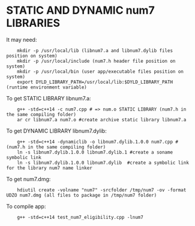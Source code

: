 # STATIC AND DYNAMIC num7 LIBRARIES  

  It may need: 
        
        mkdir -p /usr/local/lib (libnum7.a and libnum7.dylib files position on system) 
        mkdir -p /usr/local/include (num7.h header file position on system) 
        mkdir -p /usr/local/bin (user app/executable files position on system) 
        export DYLD_LIBRARY_PATH=/usr/local/lib:$DYLD_LIBRARY_PATH (runtime environment variable)  
 
  To get STATIC LIBRARY libnum7.a: 
  
        g++ -std=c++14 -c num7.cpp # => num.o STATIC LIBRARY (num7.h in the same compiling folder)  
        ar cr libnum7.a num7.o #create archive static library libnum7.a  
  
  To get DYNAMIC LIBRARY libnum7.dylib: 
  
        g++ -std=c++14 -dynamiclib -o libnum7.dylib.1.0.0 num7.cpp # (num7.h in the same compiling folder)  
        ln -s libnum7.dylib.1.0.0 libnum7.dylib.1 #create a soname symbolic link
        ln -s libnum7.dylib.1.0.0 libnum7.dylib  #create a symbolic link for the library num7 name linker
  
  To get num7.dmg: 
  
        hdiutil create -volname "num7" -srcfolder /tmp/num7 -ov -format UDZO num7.dmg (all files to package in /tmp/num7 folder)
      
  To compile app: 
  
        g++ -std=c++14 test_num7_eligibility.cpp -lnum7  
      

